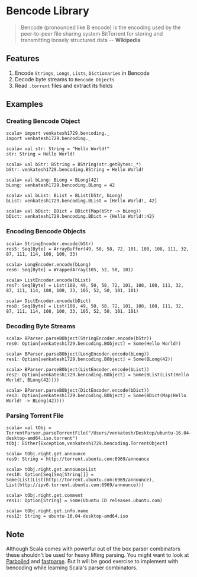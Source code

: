 # Bencode Library
>Bencode (pronounced like B encode) is the encoding used by the peer-to-peer file sharing system BitTorrent for storing and transmitting loosely structured data -- **Wikipedia**

## Features
1. Encode `Strings`, `Longs`, `Lists`, `Dictionaries` in Bencode
2. Decode byte streams to `Bencode Objects`
3. Read `.torrent` files and extract its fields

## Examples
### Creating Bencode Object
```
scala> import venkatesh1729.bencoding._
import venkatesh1729.bencoding._

scala> val str: String = "Hello World!"
str: String = Hello World!

scala> val bStr: BString = BString(str.getBytes:_*)
bStr: venkatesh1729.bencoding.BString = Hello World!

scala> val bLong: BLong = BLong(42)
bLong: venkatesh1729.bencoding.BLong = 42

scala> val bList: BList = BList(bStr, bLong)
bList: venkatesh1729.bencoding.BList = [Hello World!, 42]

scala> val bDict: BDict = BDict(Map(bStr -> bLong))
bDict: venkatesh1729.bencoding.BDict = {Hello World!:42}
```
### Encoding Bencode Objects
```
scala> StringEncoder.encode(bStr)
res5: Seq[Byte] = ArrayBuffer(49, 50, 58, 72, 101, 108, 108, 111, 32, 87, 111, 114, 108, 100, 33)

scala> LongEncoder.encode(bLong)
res6: Seq[Byte] = WrappedArray(105, 52, 50, 101)

scala> ListEncoder.encode(bList)
res7: Seq[Byte] = List(108, 49, 50, 58, 72, 101, 108, 108, 111, 32, 87, 111, 114, 108, 100, 33, 105, 52, 50, 101, 101)

scala> DictEncoder.encode(bDict)
res8: Seq[Byte] = List(100, 49, 50, 58, 72, 101, 108, 108, 111, 32, 87, 111, 114, 108, 100, 33, 105, 52, 50, 101, 101)
```
### Decoding Byte Streams
```
scala> BParser.parseBObject(StringEncoder.encode(bStr))
res0: Option[venkatesh1729.bencoding.BObject] = Some(Hello World!)

scala> BParser.parseBObject(LongEncoder.encode(bLong))
res1: Option[venkatesh1729.bencoding.BObject] = Some(BLong(42))

scala> BParser.parseBObject(ListEncoder.encode(bList))
res2: Option[venkatesh1729.bencoding.BObject] = Some(BList(List(Hello World!, BLong(42))))

scala> BParser.parseBObject(DictEncoder.encode(bDict))
res3: Option[venkatesh1729.bencoding.BObject] = Some(BDict(Map(Hello World! -> BLong(42))))
```

### Parsing Torrent File
```
scala> val tObj = TorrentParser.parseTorrentFile("/Users/venkatesh/Desktop/ubuntu-16.04-desktop-amd64.iso.torrent")
tObj: Either[Exception,venkatesh1729.bencoding.TorrentObject]

scala> tObj.right.get.announce
res9: String = http://torrent.ubuntu.com:6969/announce

scala> tObj.right.get.announceList
res10: Option[Seq[Seq[String]]] = Some(List(List(http://torrent.ubuntu.com:6969/announce), List(http://ipv6.torrent.ubuntu.com:6969/announce)))

scala> tObj.right.get.comment
res11: Option[String] = Some(Ubuntu CD releases.ubuntu.com)

scala> tObj.right.get.info.name
res12: String = ubuntu-16.04-desktop-amd64.iso
```

## Note
Although Scala comes with powerful out of the box parser combinators these shouldn't be used for heavy lifting parsing. You might want to look at [Parboiled](https://github.com/sirthias/parboiled2) and [fastparse](https://github.com/lihaoyi/fastparse). But It will be good exercise to implement with bencoding while learning Scala's parser combinators.